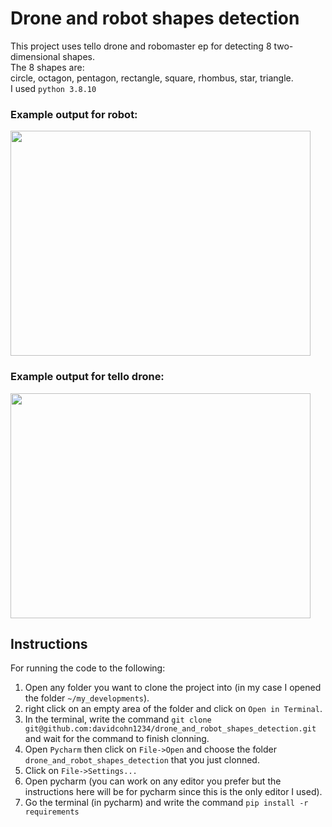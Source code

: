 # Drone and robot shapes detection
This project uses tello drone and robomaster ep for detecting 8 two-dimensional shapes.  
The 8 shapes are:  
circle, octagon, pentagon, rectangle, square, rhombus, star, triangle.  
I used `python 3.8.10`  
### Example output for robot:  
<img src="./resources_for_readme/gif_videos/robot/robomaster_ep_pov.gif" width="480" height="360" />

### Example output for tello drone:  
<img src="./resources_for_readme/gif_videos/drone/shapes_colors_on_screen.gif" width="480" height="360" />

## Instructions
For running the code to the following:
1. Open any folder you want to clone the project into (in my case I opened the folder `~/my_developments`).
1. right click on an empty area of the folder and click on `Open in Terminal`.
1. In the terminal, write the command `git clone git@github.com:davidcohn1234/drone_and_robot_shapes_detection.git` and wait for the command to finish clonning.
1. Open `Pycharm` then click on `File->Open` and choose the folder `drone_and_robot_shapes_detection` that you just clonned.
1. Click on `File->Settings...`
1. Open pycharm (you can work on any editor you prefer but the instructions here will be for pycharm since this is the only editor I used).
1. Go the terminal (in pycharm) and write the command `pip install -r requirements`
